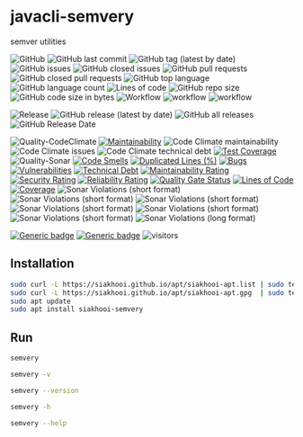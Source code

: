 # javacli-semvery

semver utilities

![GitHub](https://img.shields.io/github/license/siakhooi/javacli-semvery?logo=github)
![GitHub last commit](https://img.shields.io/github/last-commit/siakhooi/javacli-semvery?logo=github)
![GitHub tag (latest by date)](https://img.shields.io/github/v/tag/siakhooi/javacli-semvery?logo=github)
![GitHub issues](https://img.shields.io/github/issues/siakhooi/javacli-semvery?logo=github)
![GitHub closed issues](https://img.shields.io/github/issues-closed/siakhooi/javacli-semvery?logo=github)
![GitHub pull requests](https://img.shields.io/github/issues-pr-raw/siakhooi/javacli-semvery?logo=github)
![GitHub closed pull requests](https://img.shields.io/github/issues-pr-closed-raw/siakhooi/javacli-semvery?logo=github)
![GitHub top language](https://img.shields.io/github/languages/top/siakhooi/javacli-semvery?logo=github)
![GitHub language count](https://img.shields.io/github/languages/count/siakhooi/javacli-semvery?logo=github)
![Lines of code](https://img.shields.io/tokei/lines/github/siakhooi/javacli-semvery?logo=github)
![GitHub repo size](https://img.shields.io/github/repo-size/siakhooi/javacli-semvery?logo=github)
![GitHub code size in bytes](https://img.shields.io/github/languages/code-size/siakhooi/javacli-semvery?logo=github)
![Workflow](https://img.shields.io/badge/Workflow-github-purple)
![workflow](https://github.com/siakhooi/javacli-semvery/actions/workflows/workflow-build-with-quality-checks.yml/badge.svg)
![workflow](https://github.com/siakhooi/javacli-semvery/actions/workflows/workflow-deployments.yml/badge.svg)

![Release](https://img.shields.io/badge/Release-github-purple)
![GitHub release (latest by date)](https://img.shields.io/github/v/release/siakhooi/javacli-semvery?label=GPR%20release&logo=github)
![GitHub all releases](https://img.shields.io/github/downloads/siakhooi/javacli-semvery/total?color=33cb56&logo=github)
![GitHub Release Date](https://img.shields.io/github/release-date/siakhooi/javacli-semvery?logo=github)

![Quality-CodeClimate](https://img.shields.io/badge/Quality-CodeClimate-purple)
[![Maintainability](https://api.codeclimate.com/v1/badges/b0155bde6c18b4bf37ee/maintainability)](https://codeclimate.com/github/siakhooi/javacli-semvery/maintainability)
![Code Climate maintainability](https://img.shields.io/codeclimate/maintainability-percentage/siakhooi/javacli-semvery)
![Code Climate issues](https://img.shields.io/codeclimate/issues/siakhooi/javacli-semvery)
![Code Climate technical debt](https://img.shields.io/codeclimate/tech-debt/siakhooi/javacli-semvery)
[![Test Coverage](https://api.codeclimate.com/v1/badges/b0155bde6c18b4bf37ee/test_coverage)](https://codeclimate.com/github/siakhooi/javacli-semvery/test_coverage)
![Quality-Sonar](https://img.shields.io/badge/Quality-SonarCloud-purple)
[![Code Smells](https://sonarcloud.io/api/project_badges/measure?project=siakhooi_javacli-semvery&metric=code_smells)](https://sonarcloud.io/summary/new_code?id=siakhooi_javacli-semvery)
[![Duplicated Lines (%)](https://sonarcloud.io/api/project_badges/measure?project=siakhooi_javacli-semvery&metric=duplicated_lines_density)](https://sonarcloud.io/summary/new_code?id=siakhooi_javacli-semvery)
[![Bugs](https://sonarcloud.io/api/project_badges/measure?project=siakhooi_javacli-semvery&metric=bugs)](https://sonarcloud.io/summary/new_code?id=siakhooi_javacli-semvery)
[![Vulnerabilities](https://sonarcloud.io/api/project_badges/measure?project=siakhooi_javacli-semvery&metric=vulnerabilities)](https://sonarcloud.io/summary/new_code?id=siakhooi_javacli-semvery)
[![Technical Debt](https://sonarcloud.io/api/project_badges/measure?project=siakhooi_javacli-semvery&metric=sqale_index)](https://sonarcloud.io/summary/new_code?id=siakhooi_javacli-semvery)
[![Maintainability Rating](https://sonarcloud.io/api/project_badges/measure?project=siakhooi_javacli-semvery&metric=sqale_rating)](https://sonarcloud.io/summary/new_code?id=siakhooi_javacli-semvery)
[![Security Rating](https://sonarcloud.io/api/project_badges/measure?project=siakhooi_javacli-semvery&metric=security_rating)](https://sonarcloud.io/summary/new_code?id=siakhooi_javacli-semvery)
[![Reliability Rating](https://sonarcloud.io/api/project_badges/measure?project=siakhooi_javacli-semvery&metric=reliability_rating)](https://sonarcloud.io/summary/new_code?id=siakhooi_javacli-semvery)
[![Quality Gate Status](https://sonarcloud.io/api/project_badges/measure?project=siakhooi_javacli-semvery&metric=alert_status)](https://sonarcloud.io/summary/new_code?id=siakhooi_javacli-semvery)
[![Lines of Code](https://sonarcloud.io/api/project_badges/measure?project=siakhooi_javacli-semvery&metric=ncloc)](https://sonarcloud.io/summary/new_code?id=siakhooi_javacli-semvery)
[![Coverage](https://sonarcloud.io/api/project_badges/measure?project=siakhooi_javacli-semvery&metric=coverage)](https://sonarcloud.io/summary/new_code?id=siakhooi_javacli-semvery)
![Sonar Violations (short format)](https://img.shields.io/sonar/violations/siakhooi_javacli-semvery?server=https%3A%2F%2Fsonarcloud.io)
![Sonar Violations (short format)](https://img.shields.io/sonar/blocker_violations/siakhooi_javacli-semvery?server=https%3A%2F%2Fsonarcloud.io)
![Sonar Violations (short format)](https://img.shields.io/sonar/critical_violations/siakhooi_javacli-semvery?server=https%3A%2F%2Fsonarcloud.io)
![Sonar Violations (short format)](https://img.shields.io/sonar/major_violations/siakhooi_javacli-semvery?server=https%3A%2F%2Fsonarcloud.io)
![Sonar Violations (short format)](https://img.shields.io/sonar/minor_violations/siakhooi_javacli-semvery?server=https%3A%2F%2Fsonarcloud.io)
![Sonar Violations (short format)](https://img.shields.io/sonar/info_violations/siakhooi_javacli-semvery?server=https%3A%2F%2Fsonarcloud.io)
![Sonar Violations (long format)](https://img.shields.io/sonar/violations/siakhooi_javacli-semvery?format=long&server=http%3A%2F%2Fsonarcloud.io)

[![Generic badge](https://img.shields.io/badge/Funding-BuyMeACoffee-33cb56.svg)](https://www.buymeacoffee.com/siakhooi)
[![Generic badge](https://img.shields.io/badge/Funding-Ko%20Fi-33cb56.svg)](https://ko-fi.com/siakhooi)
![visitors](https://hit-tztugwlsja-uc.a.run.app/?outputtype=badge&counter=ghmd-java-semvery)

## Installation

```bash
sudo curl -L https://siakhooi.github.io/apt/siakhooi-apt.list | sudo tee /etc/apt/sources.list.d/siakhooi-apt.list > /dev/null
sudo curl -L https://siakhooi.github.io/apt/siakhooi-apt.gpg  | sudo tee /usr/share/keyrings/siakhooi-apt.gpg > /dev/null
sudo apt update
sudo apt install siakhooi-semvery
```

## Run

```bash
semvery

semvery -v

semvery --version

semvery -h

semvery --help
```
